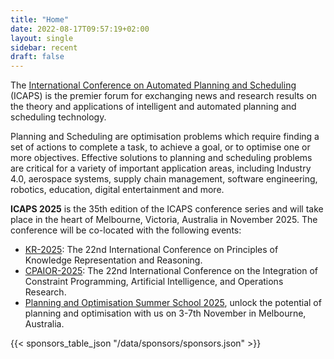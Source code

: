 ```yaml
---
title: "Home"
date: 2022-08-17T09:57:19+02:00
layout: single
sidebar: recent
draft: false
---
```


<!-- weather widget - disconnect until conf: https://github.com/icaps25/icaps25.github.io/issues/15
>>>>>>> ac32ec350d6af052a059660219f8b4cb5e72d018
<div id="ww_74a8a25ca6a11" v='1.3' loc='id' a='{"t":"responsive","lang":"en","sl_lpl":1,"ids":["wl2863"],"font":"Arial","sl_ics":"one_a","sl_sot":"celsius","cl_bkg":"image","cl_font":"#FFFFFF","cl_cloud":"#FFFFFF","cl_persp":"#81D4FA","cl_sun":"#FFC107","cl_moon":"#FFC107","cl_thund":"#FF5722"}'>More forecasts: <a href="https://oneweather.org/sydney/30_days/" id="ww_74a8a25ca6a11_u" target="_blank">Sydney 30 days weather forecast</a></div><script async src="https://app2.weatherwidget.org/js/?id=ww_74a8a25ca6a11"></script><br>
-->

<!-- Example banner image, the idea is to have images in the body rather than in the app bar. -->

<!-- ![Banner image](https://images.unsplash.com/photo-1514395462725-fb4566210144?q=80&w=2671&auto=format&fit=crop&ixlib=rb-4.0.3&ixid=M3wxMjA3fDB8MHxwaG90by1wYWdlfHx8fGVufDB8fHx8fA%3D%3D) -->

The [International Conference on Automated Planning and
Scheduling](https://www.icaps-conference.org) (ICAPS) is
the premier forum for exchanging news and research results on the theory and
applications of intelligent and automated planning and scheduling technology.

Planning and Scheduling are optimisation problems which require finding a set of actions to complete a task, to achieve a goal, or to optimise one or more objectives. Effective solutions to planning and scheduling problems are critical for a variety of important application areas, including Industry 4.0, aerospace systems, supply chain management, software engineering, robotics, education, digital entertainment and more.

**ICAPS 2025** is the 35th edition of the ICAPS conference series and will take place in the heart of Melbourne, Victoria, Australia in November 2025. The conference will be co-located with the following events:

- [KR-2025](https://kr.org//KR2025/): The 22nd International Conference on Principles of Knowledge Representation and Reasoning.
- [CPAIOR-2025](https://sites.google.com/view/cpaior2025): The 22nd International Conference on the Integration of Constraint Programming, Artificial Intelligence, and Operations Research.
- [Planning and Optimisation Summer School 2025](https://opss25.pathfinding.ai/), unlock the potential of planning and optimisation with us on 3-7th November in Melbourne, Australia.

<!-- The organisers of ICAPS 2025 invite [technical paper
submissions](/calls/main_track) from
researchers and industrial practitioners, on all aspects of automated planning
and scheduling technology. Relevant contributions include, but are not limited
to:

- Theoretical and empirical studies of planning and scheduling problems and algorithms;
- Novel techniques and approaches that extend the scope and scale of problems that can be solved;
- Novel tools and frameworks for analysing and verifying the properties of systems executing plans, policies or schedules;
- Studies of applying automated planning and scheduling technologies to significant problems with deep technical insight. -->


{{< sponsors_table_json "/data/sponsors/sponsors.json" >}}
